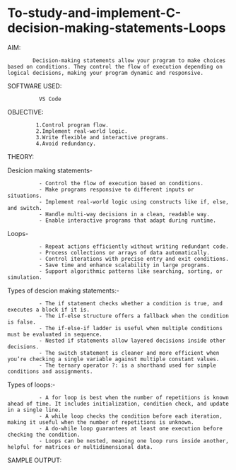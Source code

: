 # To-study-and-implement-C-decision-making-statements-Loops

AIM:

            Decision-making statements allow your program to make choices based on conditions. They control the flow of execution depending on logical decisions, making your program dynamic and responsive.


SOFTWARE USED:

              VS Code


OBJECTIVE:

             1.Control program flow.
             2.Implement real-world logic.
             3.Write flexible and interactive programs.
             4.Avoid redundancy.

THEORY:

Desicion making statements-

              - Control the flow of execution based on conditions.
              - Make programs responsive to different inputs or situations.
              - Implement real-world logic using constructs like if, else, and switch.
              - Handle multi-way decisions in a clean, readable way.
              - Enable interactive programs that adapt during runtime.
              
Loops-

              - Repeat actions efficiently without writing redundant code.
              - Process collections or arrays of data automatically.
              - Control iterations with precise entry and exit conditions.
              - Save time and enhance scalability in large programs.
              - Support algorithmic patterns like searching, sorting, or simulation.

Types of descion making statements:-

              - The if statement checks whether a condition is true, and executes a block if it is.
              - The if-else structure offers a fallback when the condition is false.
              - The if-else-if ladder is useful when multiple conditions must be evaluated in sequence.
              - Nested if statements allow layered decisions inside other decisions.
              - The switch statement is cleaner and more efficient when you’re checking a single variable against multiple constant values.
              - The ternary operator ?: is a shorthand used for simple conditions and assignments.

Types of loops:-

              - A for loop is best when the number of repetitions is known ahead of time. It includes initialization, condition check, and update in a single line.
              - A while loop checks the condition before each iteration, making it useful when the number of repetitions is unknown.
              - A do-while loop guarantees at least one execution before checking the condition.
              - Loops can be nested, meaning one loop runs inside another, helpful for matrices or multidimensional data.


SAMPLE OUTPUT:

              



   
